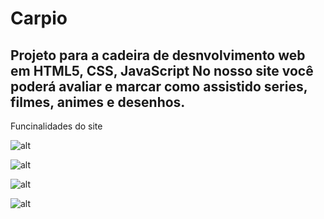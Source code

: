 # Carpio
 Projeto para a cadeira de desnvolvimento web em HTML5, CSS, JavaScript
 No nosso site você poderá avaliar e marcar como assistido series, filmes, animes e desenhos.
-----------------------------------------------------------------------------------------------

Funcinalidades do site

![alt](https://cdn.discordapp.com/attachments/747631789933330443/909986395173572638/unknown.png)

![alt](imagens/Demonstração/sinopse)

![alt](imagens/Demonstração/buscar)

![alt](imagens/Demonstração/pos_login)



